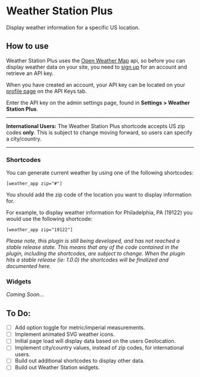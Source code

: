 # Weather Station Plus

Display weather information for a specific US location.

## How to use

Weather Station Plus uses the <a href="http://openweathermap.org" target="_blank">Open Weather Map</a> api, so before you can display weather data on your site, you need to <a href="http://openweathermap.org" target="_blank">sign up</a> for an account and retrieve an API key.

When you have created an account, your API key can be located on your <a href="https://home.openweathermap.org/api_keys" target="_blank">profile page</a> on the API Keys tab.

Enter the API key on the admin settings page, found in **Settings > Weather Station Plus**.

<hr />

**International Users:** The Weather Station Plus shortcode accepts US zip codes **only**. This is subject to change moving forward, so users can specify a city/country.

<hr />


### Shortcodes

You can generate current weather by using one of the following shortcodes:

`[weather_app zip="#"]`

You should add the zip code of the location you want to display information for.

For example, to display weather information for Philadelphia, PA (19122) you would use the following shortcode:

`[weather_app zip="19122"]`

*Please note, this plugin is still being developed, and has not reached a stable release state. This means that any of the code contained in the plugin, including the shortcodes, are subject to change. When the plugin hits a stable release (ie: 1.0.0) the shortcodes will be finalized and documented here.*


### Widgets

*Coming Soon...*

## To Do:

* [ ] Add option toggle for metric/imperial measurements.
* [ ] Implement animated SVG weather icons.
* [ ] Initial page load will display data based on the users Geolocation.
* [ ] Implement city/country values, instead of zip codes, for international users.
* [ ] Build out additional shortcodes to display other data.
* [ ] Build out Weather Station widgets.
